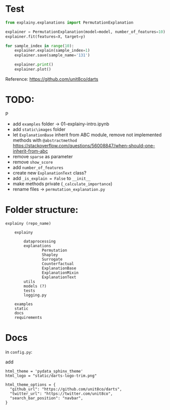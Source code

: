 

# Test
```python
from explainy.explanations import PermutationExplanation

explainer = PermutationExplanation(model=model, number_of_features=10)
explainer.fit(features=X, target=y)

for sample_index in range(10):
	explainer.explain(sample_index=1)
	explainer.save(sample_name='131')

	explainer.print()
	explainer.plot()
```

Reference:
https://github.com/unit8co/darts


# TODO:
P

- add `examples` folder -> 01-explainy-intro.ipynb
- add `static\images` folder
- let `ExplanationBase` inherit from ABC module, remove not implemented methods with `@abstractmethod`
https://stackoverflow.com/questions/56008847/when-should-one-inherit-from-abc
- remove `sparse` as parameter
- remove `show_score`
- add `number_of_features`
- create new `ExplanationText` class?
- add `_is_explain = False` to `__init__`
- make methods private (`_calculate_importance`)
- rename files -> `permutation_explanation.py`



# Folder structure:


```
explainy (repo_name)

	explainy

		dataprocessing
		explanations
				Permutation
				Shapley
				Surrogate
				Counterfactual
				ExplanationBase
				ExplanationMixin
				ExplanationText
		utils
		models (?)
		tests
		logging.py

	examples
	static
	docs
	requirements

```

# Docs


in `config.py`:


add
```
html_theme = 'pydata_sphinx_theme'
html_logo = "static/darts-logo-trim.png"

html_theme_options = {
  "github_url": "https://github.com/unit8co/darts",
  "twitter_url": "https://twitter.com/unit8co",
  "search_bar_position": "navbar",
}

```